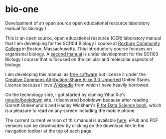 # bio-one
Development of an open source  open educational resource laboratory manual for biology I

This is an open source, open educational resource (OER) laboratory manual that I am  developing for the SCI104 Biology I course at [Roxbury Community College](http://www.rcc.mass.edu) in Boston, Massachusetts. This introductory course focuses on organismal biology. A [second manual](https://github.com/nikolaussucher/bio-one) is under development for the SCI103 Biology I course that is focused on the cellular and molecular aspects of biology.

I am developing this manual as [free software](https://www.gnu.org/philosophy/free-sw.en.html) but license it under the [Creative Commons Attribution-Share Alike 3.0 Unported](https://creativecommons.org/licenses/by-sa/3.0/deed.en) United States License because I love [Wikipedia](https://www.wikipedia.org) from which I have heavily borrowed.

On the technology side, I got started by cloning Yihui Xie's [rstudio/bookdown](https://github.com/rstudio/bookdown) site. I discovered bookdown because after reading Garrett Grolemund's and Hadley Wickham's [R for Data Science book](http://r4ds.had.co.nz), which is a pleasure to read on any screen including the mobile phone.

The current current version of this manual is available [here](https://nikolaussucher.github.io/bio-one/). ePub and PDF versions can be downloaded by clicking on the download link in the navigation toolbar at the top of each page.
